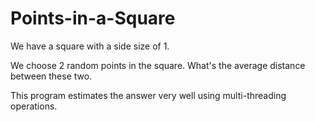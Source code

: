 # Points-in-a-Square
We have a square with a side size of 1.

We choose 2 random points in the square. What's the average distance between these two.  

This program estimates the answer very well using multi-threading operations.
